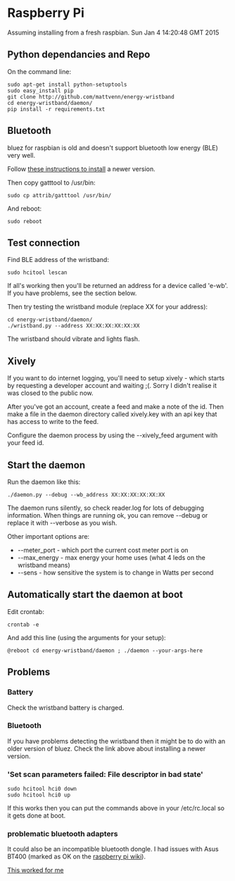 # Raspberry Pi

Assuming installing from a fresh raspbian.
Sun Jan  4 14:20:48 GMT 2015

## Python dependancies and Repo

On the command line:

    sudo apt-get install python-setuptools
    sudo easy_install pip
    git clone http://github.com/mattvenn/energy-wristband
    cd energy-wristband/daemon/
    pip install -r requirements.txt

## Bluetooth

bluez for raspbian is old and doesn't support bluetooth low energy (BLE) very
well. 

Follow [these instructions to
install](http://stackoverflow.com/questions/24853597/ble-gatttool-cannot-connect-even-though-device-is-discoverable-with-hcitool-lesc)
a newer version.

Then copy gatttool to /usr/bin:

    sudo cp attrib/gatttool /usr/bin/

And reboot:

    sudo reboot

## Test connection

Find BLE address of the wristband:

    sudo hcitool lescan

If all's working then you'll be returned an address for a device called 'e-wb'.
If you have problems, see the section below.

Then try testing the wristband module (replace XX for your address):

    cd energy-wristband/daemon/
    ./wristband.py --address XX:XX:XX:XX:XX:XX

The wristband should vibrate and lights flash.

## Xively

If you want to do internet logging, you'll need to setup xively - which starts
by requesting a developer account and waiting ;(. Sorry I didn't realise it was
closed to the public now.

After you've got an account, create a feed and make a note of the id. Then make
a file in the daemon directory called xively.key with an api key that has access to
write to the feed.

Configure the daemon process by using the --xively_feed argument with your feed
id.

## Start the daemon

Run the daemon like this:

    ./daemon.py --debug --wb_address XX:XX:XX:XX:XX:XX

The daemon runs silently, so check reader.log for lots of debugging information.
When things are running ok, you can remove --debug or replace it with --verbose
as you wish.

Other important options are:

* --meter_port - which port the current cost meter port is on
* --max_energy - max energy your home uses (what 4 leds on the wristband means)
* --sens - how sensitive the system is to change in Watts per second

## Automatically start the daemon at boot

Edit crontab:

    crontab -e

And add this line (using the arguments for your setup):

    @reboot cd energy-wristband/daemon ; ./daemon --your-args-here

## Problems

### Battery

Check the wristband battery is charged.

### Bluetooth

If you have problems detecting the wristband then it might be to do with an
older version of bluez. Check the link above about installing a newer version.

### 'Set scan parameters failed: File descriptor in bad state'

    sudo hcitool hci0 down
    sudo hcitool hci0 up

If this works then you can put the commands above in your /etc/rc.local so it gets done at boot.

### problematic bluetooth adapters

It could also be an incompatible bluetooth dongle. I had issues with Asus BT400
(marked as OK on the [raspberry pi
wiki](http://elinux.org/RPi_USB_Bluetooth_adapters)).

[This worked for
me](http://urbanjack.wordpress.com/2014/02/26/bluetooth-low-energy-ble-on-raspberry-pi-with-asus-bt-400/)

